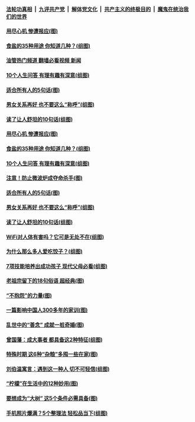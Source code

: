 ####  [法轮功真相](../../../../basic/blob/master/README.md?t=04231431) &nbsp;|&nbsp; [九评共产党](../../../../9ping.md/blob/master/README.md?t=04231431) &nbsp;|&nbsp; [解体党文化](../../../../jtdwh.md/blob/master/README.md?t=04231431)  &nbsp;|&nbsp; [共产主义的终极目的](../../../../gczydzjmd.md/blob/master/README.md?t=04231431) &nbsp;|&nbsp; [魔鬼在统治我们的世界](../../../../mgztzwmdsj.md/blob/master/README.md?t=04231431) 

#### [用尽心机 惨遭报应(图)](../pages/p8/1004202.md?t=04231431) 

#### [食盐的35种用途 你知道几种？(组图)](../pages/p8/1003478.md?t=04231431) 

#### [油管热门频道 翻墙必看视频 新闻](http://78.141.244.201:81/youtube.html?04231431)

#### [10个人生问答 有理有趣有深意(组图)](../pages/p8/1003772.md?t=04231431) 

#### [适合所有人的5句话(图)](../pages/p8/1004007.md?t=04231431) 

#### [男女关系再好 也不要这么“称呼”(组图)](../pages/p8/1003472.md?t=04231431) 

#### [读了让人舒坦的10句话(组图)](../pages/p8/1004143.md?t=04231431) 

#### [用尽心机 惨遭报应(图)](../pages/p8/1004202.md?t=04231431) 

#### [食盐的35种用途 你知道几种？(组图)](../pages/p8/1003478.md?t=04231431) 

#### [10个人生问答 有理有趣有深意(组图)](../pages/p8/1003772.md?t=04231431) 

#### [注意！防止微波炉成夺命杀手(图)](../pages/p8/1003337.md?t=04231431) 

#### [适合所有人的5句话(图)](../pages/p8/1004007.md?t=04231431) 

#### [男女关系再好 也不要这么“称呼”(组图)](../pages/p8/1003472.md?t=04231431) 

#### [读了让人舒坦的10句话(组图)](../pages/p8/1004143.md?t=04231431) 

#### [WiFi对人体有害吗？它可是无处不在(组图)](../pages/p8/1003774.md?t=04231431) 

#### [为什么那么多人爱吃饺子？(组图)](../pages/p8/1003773.md?t=04231431) 

#### [7项技能培养出成功孩子 现代父母必看(组图)](../pages/p8/1004066.md?t=04231431) 

#### [老祖宗留下的18句俗语 超经典(图)](../pages/p8/1004009.md?t=04231431) 

#### [“不抱怨”的力量(图)](../pages/p8/1004014.md?t=04231431) 

#### [一篇影响中国人300多年的家训(图)](../pages/p8/1003936.md?t=04231431) 

#### [乱世中的“善念” 成就一桩奇婚(图)](../pages/p8/1003900.md?t=04231431) 

#### [曾国藩：成大事者 都具备这2种特征(组图)](../pages/p8/1003323.md?t=04231431) 

#### [特殊时期 这6种“杂粮”多囤一些在家(图)](../pages/p8/1003552.md?t=04231431) 

#### [刘伯温寓言：遇到这一种人 切不可轻信(组图)](../pages/p8/1003833.md?t=04231431) 

#### [“柠檬”在生活中的12种妙用(图)](../pages/p8/1003788.md?t=04231431) 

#### [要想成为“大树” 这5个条件必需具备(图)](../pages/p8/1003560.md?t=04231431) 

#### [手机照片爆满？5个整理法 轻松品当下(组图)](../pages/p8/1003770.md?t=04231431) 

<img src='http://gfw-breaker.win/goodnews/indexes/p8.md' width='0px' height='0px'/>
